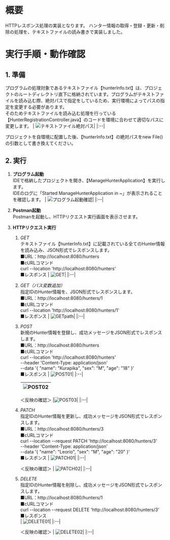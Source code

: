 # 概要
HTTPレスポンス処理の実装となります。
ハンター情報の取得・登録・更新・削除の処理を、テキストファイルの読み書きで実装しました。
# 実行手順・動作確認
## 1. 準備
プログラムの処理対象であるテキストファイル【hunterInfo.txt】は、プロジェクトのルートディレクトリ直下に格納されています。プログラムがテキストファイルを読み込む際、絶対パスで指定をしているため、実行環境によってパスの指定を変更する必要があります。 \
そのためテキストファイルを読み込む処理を行っている【HunterRegistrationController.java】のコードを環境に合わせて適切なパスに変更します。
| ![テキストファイル絶対パス](https://github.com/Kito-Java2307/Java-7thTheme/assets/141001192/483939d8-5221-48a7-84f4-da2b581cf883)|
|:--|

プロジェクトを自環境に配置した後、【hunterInfo.txt】の絶対パスをnew File()の引数として書き換えてください。

## 2. 実行
   1. **プログラム起動** \
      IDEで格納したプロジェクトを開き、【ManageHunterApplication】を実行します。 \
      IDEのログに「Started ManageHunterApplication in ~」が表示されることを確認します。
      | ![プログラム起動確認](https://github.com/Kito-Java2307/Java-7thTheme/assets/141001192/9b21d34d-c00c-482b-b8aa-1fcb3fa21de1)|
      |:--|
   3. **Postman起動** \
      Postmanを起動し、HTTPリクエスト実行画面を表示させます。
      
   5. **HTTPリクエスト実行**
      1. *GET* \
         テキストファイル【hunterInfo.txt】に記載されている全てのHunter情報を読み込み、JSON形式でレスポンスします。 \
         ■URL：http://localhost:8080/hunters \
         ■cURLコマンド \
         curl --location 'http://localhost:8080/hunters' \
         ■レスポンス
         | ![GET](https://github.com/Kito-Java2307/Java-7thTheme/assets/141001192/dfc935bf-ee66-4dd5-8d41-14a4bd0f3bb4)|
         |:--|
      3. *GET（パス変数追加）* \
         指定IDのHunter情報を、JSON形式でレスポンスします。 \
         ■URL：http://localhost:8080/hunters/1 \
         ■cURLコマンド \
         curl --location 'http://localhost:8080/hunters/1' \
         ■レスポンス
         | ![GETpath](https://github.com/Kito-Java2307/Java-7thTheme/assets/141001192/b41be989-2e4b-4d4d-86a9-66285d38f134)|
         |:--|
      5. *POST* \
         新規のHunter情報を登録し、成功メッセージをJSON形式でレスポンスします。 \
         ■URL：http://localhost:8080/hunters \
         ■cURLコマンド \
         curl --location 'http://localhost:8080/hunters' \
         --header 'Content-Type: application/json' \
         --data '{
         "name": "Kurapika",
         "sex": "M",
         "age": "18"
         }' \
         ■レスポンス
         | ![POST01](https://github.com/Kito-Java2307/Java-7thTheme/assets/141001192/c96fad12-8e62-4759-83ea-ef1daea19c83)|
         |:--|
         
         | ![POST02](https://github.com/Kito-Java2307/Java-7thTheme/assets/141001192/2f31c231-d5fa-4763-9c0b-17269056f17e)|
         |:--|
         
         ＜反映の確認＞
         |![POST03](https://github.com/Kito-Java2307/Java-7thTheme/assets/141001192/c7d5b91d-f8d0-491c-8468-59cc8e4278df)|
         |:--|
         
      7. *PATCH* \
         指定IDのHunter情報を更新し、成功メッセージをJSON形式でレスポンスします。 \
         ■URL：http://localhost:8080/hunters/3 \
         ■cURLコマンド \
         curl --location --request PATCH 'http://localhost:8080/hunters/3' \
         --header 'Content-Type: application/json' \
         --data '{
          "name": "Leorio",
          "sex": "M",
          "age": "20"
         }' \
         ■レスポンス
         | ![PATCH01](https://github.com/Kito-Java2307/Java-7thTheme/assets/141001192/fea94c16-a037-4f6e-a226-8c65b2bead49)|
         |:--|
         
         ＜反映の確認＞
         | ![PATCH02](https://github.com/Kito-Java2307/Java-7thTheme/assets/141001192/9089443f-45f8-47a0-bbc1-04d36b399be7)|
         |:--|
         
      9. *DELETE* \
         指定IDのHunter情報を削除し、成功メッセージをJSON形式でレスポンスします。 \
         ■URL：http://localhost:8080/hunters/1 \
         ■cURLコマンド \
         curl --location --request DELETE 'http://localhost:8080/hunters/3' \
         ■レスポンス \
         | ![DELETE01](https://github.com/Kito-Java2307/Java-7thTheme/assets/141001192/88a0c6dc-77fc-4dfe-95c6-27fdffb93d28)|
         |:--|
         
         ＜反映の確認＞
         | ![DELETE02](https://github.com/Kito-Java2307/Java-7thTheme/assets/141001192/fcbc8021-ad36-48cd-8bf8-68e16ae881ef)|
         |:--|
         
